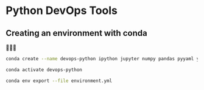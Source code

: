 # Python DevOps Tools

## Creating an environment with conda

🐍🐍🐍

```sh
conda create --name devops-python ipython jupyter numpy pandas pyyaml yapf

conda activate devops-python

conda env export --file environment.yml
```
